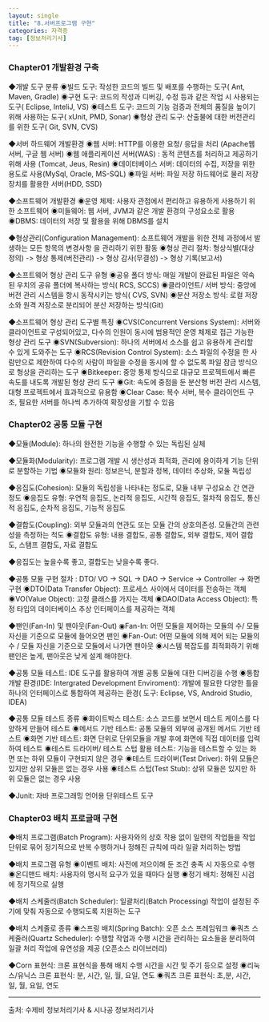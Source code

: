 ```yaml
---
layout: single
title: "8.서버프로그램 구현"
categories: 자격증
tag: [정보처리기사]
---
```




### Chapter01 개발환경 구축


◆개발 도구 분류
	◉빌드 도구: 작성한 코드의 빌드 및 배포를 수행하는 도구( Ant, Maven, Gradle)
	◉구현 도구: 코드의 작성과 디버깅, 수정 등과 같은 작업 시 사용되는 도구( Eclipse, InteliJ, VS)
	◉테스트 도구: 코드의 기능 검증과 전체의 품질을 높이기 위해 사용하는 도구( xUnit, PMD, Sonar)
	◉형상 관리 도구: 산출물에 대한 버전관리를 위한 도구( Git, SVN, CVS)

◆서버 하드웨어 개발환경
	◉웹 서버: HTTP를 이용한 요청/ 응답을 처리 (Apache웹 서버, 구글 웹 서버)
	◉웹 애플리케이션 서버(WAS) : 동적 콘텐츠를 처리하고 제공하기 위해 사용 (Tomcat, Jeus, Resin)
	◉데이터베이스 서버: 데이터의 수집, 저장을 위한 용도로 사용(MySql, Oracle, MS-SQL)
	◉파일 서버: 파일 저장 하드웨어로 물리 저장 장치를 활용한 서버(HDD, SSD)

◆소프트웨어 개발환경
	◉운영 체제: 사용자 관점에서 편리하고 유용하게 사용하기 위한 소프트웨어
	◉미들웨어: 웹 서버, JVM과 같은 개발 환경의 구성요소로 활용
	◉DBMS:  데이터의 저장 및 활용을 위해 DBMS를 설치

◆형상관리(Configuration Management): 소프트웨어 개발을 위한 전체 과정에서 발생하는 모든 항목의 변경사항
	을 관리하기 위한 활동
		◉형상 관리 절차: 형상식별(대상정의) -> 형상 통제(버전관리) -> 형상 감사(무결성) -> 형상 기록(보고서)

◆소프트웨어 형상 관리 도구 유형
	◉공유 폴더 방식: 매일 개발이 완료된 파일은 약속된 우치의 공유 폴더에 복사하는 방식( RCS, SCCS)
	◉클라이언트/ 서버 방식: 중앙에 버전 관리 시스템을 항시 동작시키는 방식( CVS, SVN)
	◉분산 저장소 방식: 로컬 저장소와 원격 저장소로 분리되어 분산 저장하는 방식(Git)
	
◆소프트웨어 형상 관리 도구별 특징
	◉CVS(Concurrent Versions System): 서버와 클라이언트로 구성되어있고, 다수의 인원이 동시에 범용적인 운영
		체제로 접근 가능한 형상 관리 도구
	◉SVN(Subversion): 하나의 서버에서 소스를 쉽고 유용하게 관리할 수 있게 도와주는 도구
	◉RCS(Revision Control System): 소스 파일의 수정을 한 사람만으로 제한하여 다수의 사람이 파일을 수정을 동시에
		할 수 없도록 파일 잠금 방식으로 형상을 관리하는 도구
	◉Bitkeeper: 중앙 통제 방식으로 대규모 프로젝트에서 빠른 속도를 내도록 개발된 형상 관리 도구
	◉Git: 속도에 중점을 둔 분산형 버전 관리 시스템, 대형 프로젝트에서 효과적으로 유용함
	◉Clear Case: 복수 서버, 복수 클라이언트 구조, 필요한 서버를 하나씩 추가하여 확장성을 기할 수 있음
	

### Chapter02 공통 모듈 구현

◆모듈(Module): 하나의 완전한 기능을 수행할 수 있는 독립된 실체
	
◆모듈화(Modularity): 프로그램 개발 시 생산성과 최적화, 관리에 용이하게 기능 단위로 분할하는 기법
	◉모듈화 원리: 정보은닉, 분할과 정복, 데이터 추상화, 모듈 독립성

◆응집도(Cohesion): 모듈의 독립성을 나타내는 정도로, 모듈 내부 구성요소 간 연관 정도
	◉응집도 유형: 우연적 응집도, 논리적 응집도, 시간적 응집도, 절차적 응집도, 통신적 응집도,
		순차적 응집도, 기능적 응집도

◆결합도(Coupling): 외부 모듈과의 연관도 또는 모듈 간의 상호의존성. 모듈간의 관련성을 측정하는 척도
	◉결합도 유형: 내용 결합도, 공통 결합도, 외부 결합도, 제어 결합도, 스탬프 결합도, 자료 결합도

◆응집도는 높을수록 좋고, 결합도는 낮을수록 좋다.
	
◆공통 모듈 구현 절차 : DTO/ VO -> SQL -> DAO -> Service -> Controller -> 화면 구현
	◉DTO(Data Transfer Object): 프로세스 사이에서 데이터를 전송하는 객체
	◉VO(Value Object): 고정 클래스를 가지는 객체
	◉DAO(Data Access Object): 특정 타입의 데이터베이스 추상 인터페이스를 제공하는 객체

◆팬인(Fan-In) 및 팬아웃(Fan-Out)
	◉Fan-In: 어떤 모듈을 제어하는 모듈의 수/ 모듈 자신을 기준으로 모듈에 들어오면 팬인
	◉Fan-Out: 어떤 모듈에 의해 제어 되는 모듈의 수 / 모듈 자신을 기준으로 모듈에서 나가면 팬아웃
	◉시스템 복잡도를 최적화하기 위해 팬인은 높게, 팬아웃은 낮게 설계 해야한다.

◆공통 모듈 테스트: IDE 도구를 활용하여 개별 공통 모듈에 대한 디버깅을 수행
	◉통합 개발 환경(IDE: Intergrated Development Enviroment): 개발에 필요한 다양한 틀을 하나의 인터페이스로
		통합하여 제공하는 환경( 도구: Eclipse, VS, Android Studio, IDEA)

◆공통 모듈 테스트 종류
	◉화이트박스 테스트: 소스 코드를 보면서 테스트 케이스를 다양하게 만들어 테스트
	◉메서드 기반 테스트: 공통 모듈의 외부에 공개된 메서드 기반 테스트
	◉화면 기반 테스트: 화면 단위로 단위모듈을 개발 후에 화면에 직접 데이터를 입력하여 테스트
	◉테스트 드라이버/ 테스트 스텁 활용 테스트: 기능을 테스트할 수 있는 화면 또는 하위 모듈이 구현되지 않은 경우
		◉테스트 드라이버(Test Driver): 하위 모듈은 있지만 상위 모듈은 없는 경우 사용
		◉테스트 스텁(Test Stub): 상위 모듈은 있지만 하위 모듈은 없는 경우 사용

◆Junit: 자바 프로그래밍 언어용 단위테스트 도구


### Chapter03 배치 프로글매 구현


◆배치 프로그램(Batch Program): 사용자와의 상호 작용 없이 일련의 작업들을 작업 단위로 묶어 정기적으로 반복 
	수행하거나 정해진 규칙에 따라 일괄 처리하는 방법

◆배치 프로그램 유형
	◉이벤트 배치: 사전에 저으이해 둔 조건 충족 시 자동으로 수행
	◉온디맨드 배치: 사용자의 명시적 요구가 있을 때마다 실행
	◉정기 배치: 정해진 시검에 정기적으로 실행

◆배치 스케줄러(Batch Scheduler): 일괄처리(Batch Processing) 작업이 설정된 주기에 맞춰 자동으로 수행되도록 지원하는 도구
	
◆배치 스케줄로 종류
	◉스프링 배치(Spring Batch): 오픈 소스 프레임워크
	◉쿼츠 스케줄러(Quartz Scheduler): 수행할 작업과 수행 시간을 관리하는 요소들을 분리하여 일괄 처리 작업에 유연성을 제공
		(오픈소스 라이브러리)

◆Corn 표현식: 크론 표현식을 통해 배치 수행 시간을 시간 및 주기 등으로 설정
	◉리눅스/유닉스 크론 표현식: 분, 시간, 일, 월, 요일, 연도
	◉쿼츠 크론 표현식: 초,분, 시간, 일, 월, 요일, 연도





<hr />

출처: 수제비 정보처리기사 & 시나공 정보처리기사